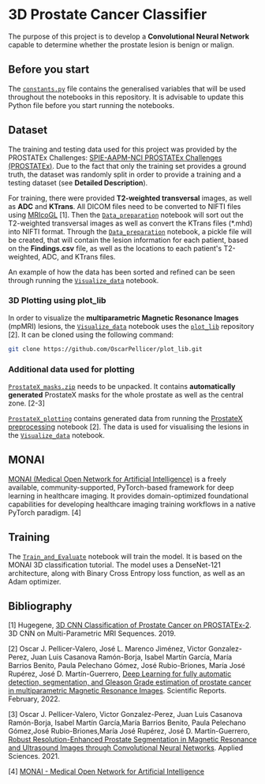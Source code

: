 # 3D Prostate Cancer Classifier
The purpose of this project is to develop a **Convolutional Neural Network** capable to determine whether the prostate 
lesion is  benign or malign.

## Before you start
The [`constants.py`](constants.py) file contains the generalised variables that will be used throughout the notebooks in 
this repository. It is advisable to update this Python file before you start running the notebooks.

## Dataset
The training and testing data used for this project was provided by the PROSTATEx Challenges:
<a href="https://wiki.cancerimagingarchive.net/pages/viewpage.action?pageId=23691656">SPIE-AAPM-NCI PROSTATEx Challenges
(PROSTATEx)</a>. Due to the fact that only the training set provides a ground truth, the dataset was randomly split in 
order to provide a training and a testing dataset (see **Detailed Description**).

For training, there were provided **T2-weighted transversal** images, as well as **ADC** and **KTrans**. All DICOM files 
need to be converted to NIFTI files using <a href='https://www.nitrc.org/projects/mricrogl/'>MRIcoGL</a> [1]. Then the 
[`Data_preparation`](Data_preparation.ipynb) notebook will sort out the T2-weighted transversal images as well as 
convert the KTrans files (*.mhd) into NIFTI format. Through the [`Data_preparation`](Data_preparation.ipynb) notebook, 
a pickle file will be created, that will contain the lesion information for each patient, based on the **Findings.csv** 
file, as well as the locations to each patient's T2-weighted, ADC, and KTrans files.

An example of how the data has been sorted and refined can be seen through running the 
[`Visualize_data`](Visualize_data.ipynb) notebook.

### 3D Plotting using plot_lib
In order to visualize the **multiparametric Magnetic Resonance Images** (mpMRI) lesions, the 
[`Visualize_data`](Visualize_data.ipynb) notebook uses the [`plot_lib`](https://github.com/OscarPellicer/plot_lib) 
repository [2]. It can be cloned using the following command: 
```bash
git clone https://github.com/OscarPellicer/plot_lib.git
```

### Additional data used for plotting
[`ProstateX_masks.zip`](ProstateX_masks.zip) needs to be unpacked. It contains **automatically generated** ProstateX 
masks for the whole prostate as well as the central zone. [2-3]

[`ProstateX_plotting`](ProstateX_plotting) contains generated data from running the 
<a href='https://github.com/OscarPellicer/prostate_lesion_detection/blob/main/ProstateX%20preprocessing.ipynb'>ProstateX 
preprocessing</a>
notebook [2]. The data is used for visualising the lesions in the [`Visualize_data`](Visualize_data.ipynb) notebook.

## MONAI
<a href='https://monai.io/'>MONAI (Medical Open Network for Artificial Intelligence)</a> is a freely available, 
community-supported, PyTorch-based framework for deep learning in healthcare imaging. It provides domain-optimized 
foundational capabilities for developing healthcare imaging training workflows in a native PyTorch paradigm. [4]

## Training
The [`Train_and_Evaluate`](Train_and_Evaluate.ipynb) notebook will train the model. It is based on the MONAI 3D 
classification tutorial. The model uses a DenseNet-121 architecture, along with Binary Cross Entropy loss function, as 
well as an Adam optimizer.

## Bibliography
[1] Hugegene, <a href='https://towardsdatascience.com/3d-cnn-classification-of-prostate-tumour-on-multi-parametric-mri-sequences-prostatex-2-cced525394bb'>
3D CNN Classification of Prostate Cancer on PROSTATEx-2</a>. 3D CNN on Multi-Parametric MRI Sequences. 2019.

[2] Oscar J. Pellicer-Valero, José L. Marenco Jiménez, Victor Gonzalez-Perez, Juan Luis Casanova Ramón-Borja, Isabel 
Martín García, María Barrios Benito, Paula Pelechano Gómez, José Rubio-Briones, María José Rupérez, José D. 
Martín-Guerrero, <a href='https://arxiv.org/abs/2103.12650'>Deep Learning for fully automatic detection, segmentation, 
and Gleason Grade estimation of prostate cancer in multiparametric Magnetic Resonance Images</a>. Scientific Reports. 
February, 2022.

[3] Oscar J. Pellicer-Valero, Victor Gonzalez-Perez, Juan Luis Casanova Ramón-Borja, Isabel Martín García,María Barrios 
Benito, Paula Pelechano Gómez,José Rubio-Briones,María José Rupérez, José D. Martín-Guerrero, 
<a href='https://www.mdpi.com/2076-3417/11/2/844'>Robust Resolution-Enhanced Prostate Segmentation in Magnetic Resonance
and Ultrasound Images through Convolutional Neural Networks</a>. Applied Sciences. 2021.

[4] <a href='https://monai.io/'>MONAI - Medical Open Network for Artificial Intelligence</a>
